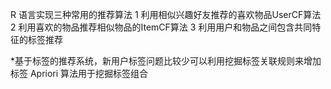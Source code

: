 R 语言实现三种常用的推荐算法
1 利用相似兴趣好友推荐的喜欢物品UserCF算法
2 利用喜欢的物品推荐相似物品的ItemCF算法
3 利用用户和物品之间包含共同特征的标签推荐

*基于标签的推荐系统，新用户标签问题比较少可以利用挖掘标签关联规则来增加标签
Apriori 算法用于挖掘标签组合
